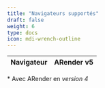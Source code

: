 ```yaml
---
title: "Navigateurs supportés"
draft: false
weight: 6
type: docs
icon: mdi-wrench-outline
---
```


| Navigateur                                                                  | ARender v5                                                                      | 
| --------------------------------------------------------------------------- | ------------------------------------------------------------------------------- |

\* Avec ARender en *version 4*